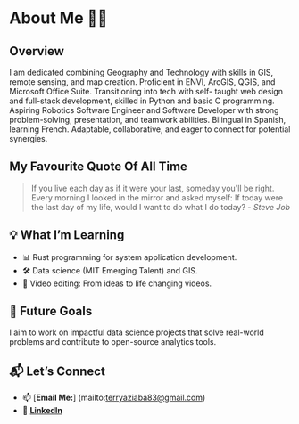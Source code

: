 # About Me 🧑🏾

## Overview

I am dedicated combining Geography and Technology
with skills in GIS, remote sensing, and map creation. Proficient in ENVI,
ArcGIS, QGIS, and Microsoft Office Suite. Transitioning into tech with self-
taught web design and full-stack development, skilled in Python and basic C
programming. Aspiring Robotics Software Engineer and Software Developer
with strong problem-solving, presentation, and teamwork abilities.
Bilingual in Spanish, learning French. Adaptable, collaborative, and eager to
connect for potential synergies.

## My Favourite Quote Of All Time

> If you live each day as if it were your last, someday you'll be right.
> Every morning I looked in the mirror and asked myself: If today were the last
> day of my life, would I want to do what I do today?  - *Steve Job*

## 💡 What I’m Learning

- 📊 Rust programming for system application development.  
- 🛠️ Data science (MIT Emerging Talent) and GIS.
- 📸 Video editing: From ideas to life changing videos.

## 🎯 Future Goals

I aim to work on impactful data science projects that solve real-world problems
and contribute to open-source analytics tools.

## 📬 Let’s Connect

- 📫 [**Email Me:**] (mailto:terryaziaba83@gmail.com)
- 💼 [**LinkedIn**](https://www.linkedin.com/in/terryaziaba/)
